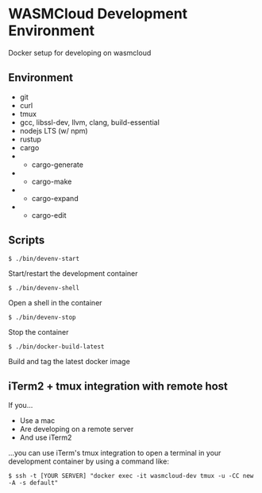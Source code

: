 # WASMCloud Development Environment

Docker setup for developing on wasmcloud

## Environment

* git
* curl
* tmux
* gcc, libssl-dev, llvm, clang, build-essential
* nodejs LTS (w/ npm)
* rustup
* cargo
* * cargo-generate
* * cargo-make
* * cargo-expand
* * cargo-edit

## Scripts

`$ ./bin/devenv-start`

Start/restart the development container

`$ ./bin/devenv-shell`

Open a shell in the container

`$ ./bin/devenv-stop`

Stop the container

`$ ./bin/docker-build-latest`

Build and tag the latest docker image


## iTerm2 + tmux integration with remote host

If you...

* Use a mac
* Are developing on a remote server
* And use iTerm2

...you can use iTerm's tmux integration to open a terminal in your development container by using a command like:

`$ ssh -t [YOUR SERVER] "docker exec -it wasmcloud-dev tmux -u -CC new -A -s default"`



